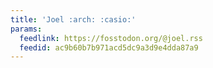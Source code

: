 ```yaml
---
title: 'Joel :arch: :casio:'
params:
  feedlink: https://fosstodon.org/@joel.rss
  feedid: ac9b60b7b971acd5dc9a3d9e4dda87a9
---
```

